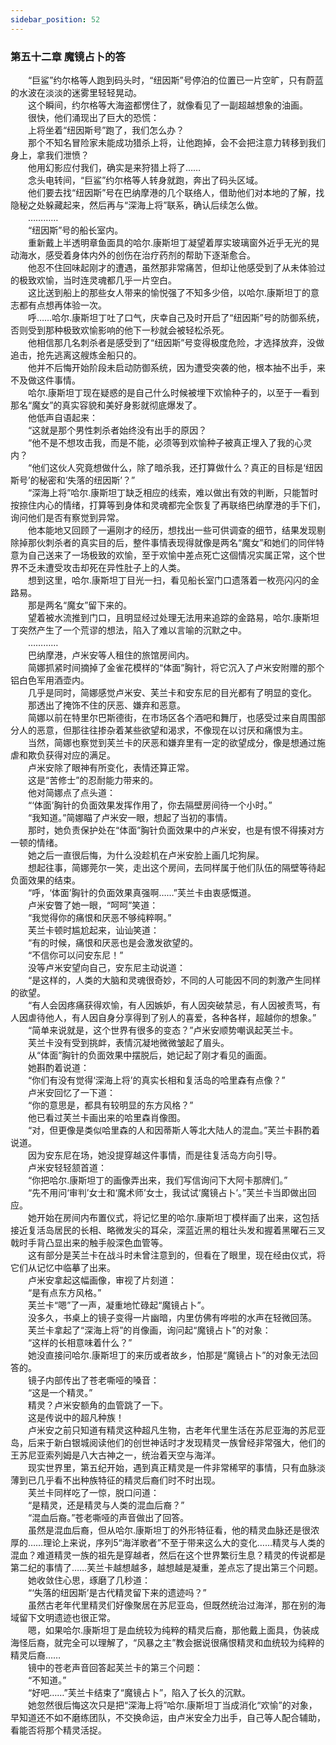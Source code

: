 ```yaml
---
sidebar_position: 52
---
```

### 第五十二章 魔镜占卜的答  


　　“巨鲨”约尔格等人跑到码头时，“纽因斯”号停泊的位置已一片空旷，只有蔚蓝的水波在淡淡的迷雾里轻轻晃动。  
　　这个瞬间，约尔格等大海盗都愣住了，就像看见了一副超越想象的油画。  
　　很快，他们涌现出了巨大的恐慌：  
　　上将坐着“纽因斯号”跑了，我们怎么办？  
　　那个不知名冒险家未能成功猎杀上将，让他跑掉，会不会把注意力转移到我们身上，拿我们泄愤？  
　　他用幻影应付我们，确实是来狩猎上将了……  
　　念头电转间，“巨鲨”约尔格等人转身就跑，奔出了码头区域。  
　　他们要去找“纽因斯”号在巴纳摩港的几个联络人，借助他们对本地的了解，找隐秘之处躲藏起来，然后再与“深海上将”联系，确认后续怎么做。  
　　…………  
　　“纽因斯”号的船长室内。  
　　重新戴上半透明章鱼面具的哈尔.康斯坦丁凝望着厚实玻璃窗外近乎无光的晃动海水，感受着身体内外的创伤在治疗药剂的帮助下逐渐愈合。  
　　他忍不住回味起刚才的遭遇，虽然那非常痛苦，但却让他感受到了从未体验过的极致欢愉，当时连灵魂都几乎一片空白。  
　　这比送到船上的那些女人带来的愉悦强了不知多少倍，以哈尔.康斯坦丁的意志都有点想再体验一次。  
　　呼……哈尔.康斯坦丁吐了口气，庆幸自己及时开启了“纽因斯”号的防御系统，否则受到那种极致欢愉影响的他下一秒就会被轻松杀死。  
　　他相信那几名刺杀者是感受到了“纽因斯”号变得极度危险，才选择放弃，没做追击，抢先逃离这艘炼金船只的。  
　　他并不后悔开始阶段未启动防御系统，因为遭受突袭的他，根本抽不出手，来不及做这件事情。  
　　哈尔.康斯坦丁现在疑惑的是自己什么时候被埋下欢愉种子的，以至于一看到那名“魔女”的真实容貌和美好身影就彻底爆发了。  
　　他低声自语起来：  
　　“这就是那个男性刺杀者始终没有出手的原因？  
　　“他不是不想攻击我，而是不能，必须等到欢愉种子被真正埋入了我的心灵内？  
　　“他们这伙人究竟想做什么，除了暗杀我，还打算做什么？真正的目标是‘纽因斯号’的秘密和‘失落的纽因斯’？”  
　　“深海上将”哈尔.康斯坦丁缺乏相应的线索，难以做出有效的判断，只能暂时按捺住内心的情绪，打算等到身体和灵魂都完全恢复了再联络巴纳摩港的手下们，询问他们是否有察觉到异常。  
　　他本能地又回顾了一遍刚才的经历，想找出一些可供调查的细节，结果发现剔除掉那伙刺杀者的真实目的后，整件事情表现得就像是两名“魔女”和她们的同伴特意为自己送来了一场极致的欢愉，至于欢愉中差点死亡这個情况实属正常，这个世界不乏未遭受攻击却死在异性肚子上的人类。  
　　想到这里，哈尔.康斯坦丁目光一扫，看见船长室门口遗落着一枚亮闪闪的金路易。  
　　那是两名“魔女”留下来的。  
　　望着被水流推到门口，且明显经过处理无法用来追踪的金路易，哈尔.康斯坦丁突然产生了一个荒谬的想法，陷入了难以言喻的沉默之中。  
　　…………  
　　巴纳摩港，卢米安等人租住的旅馆房间内。  
　　简娜抓紧时间摘掉了金雀花模样的“体面”胸针，将它沉入了卢米安附赠的那个铝白色军用酒壶内。  
　　几乎是同时，简娜感觉卢米安、芙兰卡和安东尼的目光都有了明显的变化。  
　　那透出了掩饰不住的厌恶、嫌弃和恶意。  
　　简娜以前在特里尔巴斯德街，在市场区各个酒吧和舞厅，也感受过来自周围部分人的恶意，但那往往掺杂着某些欲望和渴求，不像现在以讨厌和痛恨为主。  
　　当然，简娜也察觉到芙兰卡的厌恶和嫌弃里有一定的欲望成分，像是想通过施虐和欺负获得对应的满足。  
　　卢米安除了眼神有所变化，表情还算正常。  
　　这是“苦修士”的忍耐能力带来的。  
　　他对简娜点了点头道：  
　　“‘体面’胸针的负面效果发挥作用了，你去隔壁房间待一个小时。”  
　　“我知道。”简娜瞄了卢米安一眼，想起了当初的事情。  
　　那时，她负责保护处在“体面”胸针负面效果中的卢米安，也是有恨不得揍对方一顿的情绪。  
　　她之后一直很后悔，为什么没趁机在卢米安脸上画几坨狗屎。  
　　想起往事，简娜莞尔一笑，走出这个房间，去同样属于他们队伍的隔壁等待起负面效果的结束。  
　　“呼，‘体面’胸针的负面效果真强啊……”芙兰卡由衷感慨道。  
　　卢米安瞥了她一眼，“呵呵”笑道：  
　　“我觉得你的痛恨和厌恶不够纯粹啊。”  
　　芙兰卡顿时尴尬起来，讪讪笑道：  
　　“有的时候，痛恨和厌恶也是会激发欲望的。  
　　“不信你可以问安东尼！”  
　　没等卢米安望向自己，安东尼主动说道：  
　　“是这样的，人类的大脑和灵魂很奇妙，不同的人可能因不同的刺激产生同样的欲望。  
　　“有人会因疼痛获得欢愉，有人因嫉妒，有人因突破禁忌，有人因被责骂，有人因虐待他人，有人因自身分享得到了别人的喜爱，各种各样，超越你的想象。”  
　　“简单来说就是，这个世界有很多的变态？”卢米安顺势嘲讽起芙兰卡。  
　　芙兰卡没有受到挑衅，表情沉凝地微微皱起了眉头。  
　　从“体面”胸针的负面效果中摆脱后，她记起了刚才看见的画面。  
　　她斟酌着说道：  
　　“你们有没有觉得‘深海上将’的真实长相和复活岛的哈里森有点像？”  
　　卢米安回忆了一下道：  
　　“你的意思是，都具有较明显的东方风格？”  
　　他已看过芙兰卡画出来的哈里森肖像图。  
　　“对，但更像是类似哈里森的人和因蒂斯人等北大陆人的混血。”芙兰卡斟酌着说道。  
　　因为安东尼在场，她没提穿越这件事情，而是往复活岛方向引导。  
　　卢米安轻轻颔首道：  
　　“你把哈尔.康斯坦丁的画像弄出来，我们写信询问下大阿卡那牌们。”  
　　“先不用问‘审判’女士和‘魔术师’女士，我试试‘魔镜占卜’。”芙兰卡当即做出回应。  
　　她开始在房间内布置仪式，将记忆里的哈尔.康斯坦丁模样画了出来，这包括接近复活岛居民的长相、略微发尖的耳朵，深蓝近黑的粗壮头发和握着黑曜石三叉戟时手背凸显出来的触手般深色血管等。  
　　这有部分是芙兰卡在战斗时未曾注意到的，但看在了眼里，现在经由仪式，将它们从记忆中临摹了出来。  
　　卢米安拿起这幅画像，审视了片刻道：  
　　“是有点东方风格。”  
　　芙兰卡“嗯”了一声，凝重地忙碌起“魔镜占卜”。  
　　没多久，书桌上的镜子变得一片幽暗，内里仿佛有哗啦的水声在轻微回荡。  
　　芙兰卡拿起了“深海上将”的肖像画，询问起“魔镜占卜”的对象：  
　　“这样的长相意味着什么？”  
　　她没直接问哈尔.康斯坦丁的来历或者故乡，怕那是“魔镜占卜”的对象无法回答的。  
　　镜子内部传出了苍老嘶哑的嗓音：  
　　“这是一个精灵。”  
　　精灵？卢米安额角的血管跳了一下。  
　　这是传说中的超凡种族！  
　　卢米安之前只知道有精灵这种超凡生物，古老年代里生活在苏尼亚海的苏尼亚岛，后来于新白银城阅读他们的创世神话时才发现精灵一族曾经非常强大，他们的王苏尼亚索列姆是八大古神之一，统治着天空与海洋。  
　　现实世界里，第五纪开始，遇到真正精灵是一件非常稀罕的事情，只有血脉淡薄到已几乎看不出种族特征的精灵后裔们时不时出现。  
　　芙兰卡同样吃了一惊，脱口问道：  
　　“是精灵，还是精灵与人类的混血后裔？”  
　　“混血后裔。”苍老嘶哑的声音做出了回答。  
　　虽然是混血后裔，但从哈尔.康斯坦丁的外形特征看，他的精灵血脉还是很浓厚的……理论上来说，序列5“海洋歌者”不至于带来这么大的变化……精灵与人类的混血？难道精灵一族的祖先是穿越者，然后在这个世界繁衍生息？精灵的传说都是第二纪的事情了……芙兰卡越想越多，越想越是凝重，差点忘了提出第三个问题。  
　　她收敛住心思，琢磨了几秒道：  
　　“‘失落的纽因斯’是古代精灵留下来的遗迹吗？”  
　　虽然古老年代里精灵们好像聚居在苏尼亚岛，但既然统治过海洋，那在别的海域留下文明遗迹也很正常。  
　　嗯，如果哈尔.康斯坦丁是血统较为纯粹的精灵后裔，那他戴上面具，伪装成海怪后裔，就完全可以理解了，“风暴之主”教会据说很痛恨精灵和血统较为纯粹的精灵后裔……  
　　镜中的苍老声音回答起芙兰卡的第三个问题：  
　　“不知道。”  
　　“好吧……”芙兰卡结束了“魔镜占卜”，陷入了长久的沉默。  
　　她忽然很后悔这次只是把“深海上将”哈尔.康斯坦丁当成消化“欢愉”的对象，早知道还不如不磨练团队，不交换命运，由卢米安全力出手，自己等人配合辅助，看能否将那个精灵活捉。  
